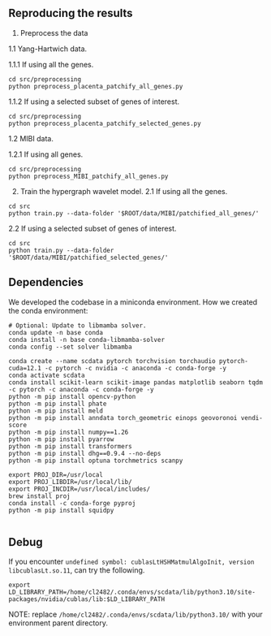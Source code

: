 

## Reproducing the results
1. Preprocess the data

1.1 Yang-Hartwich data.

1.1.1 If using all the genes.
```
cd src/preprocessing
python preprocess_placenta_patchify_all_genes.py
```

1.1.2 If using a selected subset of genes of interest.
```
cd src/preprocessing
python preprocess_placenta_patchify_selected_genes.py
```

1.2 MIBI data.

1.2.1 If using all genes.
```
cd src/preprocessing
python preprocess_MIBI_patchify_all_genes.py
```

2. Train the hypergraph wavelet model.
2.1 If using all the genes.
```
cd src
python train.py --data-folder '$ROOT/data/MIBI/patchified_all_genes/'
```

2.2 If using a selected subset of genes of interest.
```
cd src
python train.py --data-folder '$ROOT/data/MIBI/patchified_selected_genes/'
```


## Dependencies
We developed the codebase in a miniconda environment.
How we created the conda environment:
```
# Optional: Update to libmamba solver.
conda update -n base conda
conda install -n base conda-libmamba-solver
conda config --set solver libmamba

conda create --name scdata pytorch torchvision torchaudio pytorch-cuda=12.1 -c pytorch -c nvidia -c anaconda -c conda-forge -y
conda activate scdata
conda install scikit-learn scikit-image pandas matplotlib seaborn tqdm -c pytorch -c anaconda -c conda-forge -y
python -m pip install opencv-python
python -m pip install phate
python -m pip install meld
python -m pip install anndata torch_geometric einops geovoronoi vendi-score
python -m pip install numpy==1.26
python -m pip install pyarrow
python -m pip install transformers
python -m pip install dhg==0.9.4 --no-deps
python -m pip install optuna torchmetrics scanpy

export PROJ_DIR=/usr/local
export PROJ_LIBDIR=/usr/local/lib/
export PROJ_INCDIR=/usr/local/includes/
brew install proj
conda install -c conda-forge pyproj
python -m pip install squidpy


```

## Debug
If you encounter `undefined symbol: cublasLtHSHMatmulAlgoInit, version libcublasLt.so.11`, can try the following.
```
export LD_LIBRARY_PATH=/home/cl2482/.conda/envs/scdata/lib/python3.10/site-packages/nvidia/cublas/lib:$LD_LIBRARY_PATH
```
NOTE: replace `/home/cl2482/.conda/envs/scdata/lib/python3.10/` with your environment parent directory.

